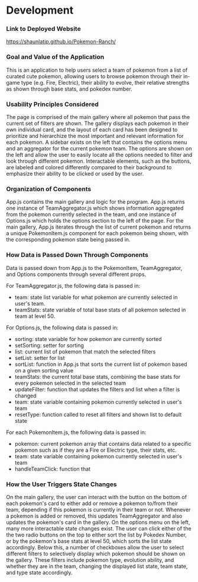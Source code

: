 # Development

### Link to Deployed Website
https://shaunlatip.github.io/Pokemon-Ranch/

### Goal and Value of the Application
This is an application to help users select a team of pokemon from a list of curated cute pokemon, allowing users to browse pokemon through their in-game type (e.g. Fire, Electric), their ability to evolve, their relative strengths as shown through base stats, and pokedex number.

### Usability Principles Considered
The page is comprised of the main gallery where all pokemon that pass the current set of filters are shown. The gallery displays each pokemon in their own individual card, and the layout of each card has been designed to prioritize and hierarchize the most important and relevant information for each pokemon. A sidebar exists on the left that contains the options menu and an aggregator for the current pokemon team. The options are shown on the left and allow the user to easily locate all the options needed to filter and look through different pokemon. Interactable elements, such as the buttons, are labeled and colored differently compared to their background to emphasize their ability to be clicked or used by the user.

### Organization of Components
App.js contains the main gallery and logic for the program. 
App.js returns one instance of TeamAggregator.js which shows information aggregated from the pokemon currently selected in the team, and one instance of Options.js which holds the options section to the left of the page. 
For the main gallery, App.js iterates through the list of current pokemon and returns a unique PokemonItem.js component for each pokemon being shown, with the corresponding pokemon state being passed in.

### How Data is Passed Down Through Components
Data is passed down from App.js to the PokemonItem, TeamAggregator, and Options components through several different props.

For TeamAggregator.js, the following data is passed in:
 - team: state list variable for what pokemon are currently selected in user's team.
 - teamStats: state variable of total base stats of all pokemon selected in team at level 50.

For Options.js, the following data is passed in:
 - sorting: state variable for how pokemon are currently sorted
 - setSorting: setter for sorting
 - list: current list of pokemon that match the selected filters
 - setList: setter for list
 - sortList: function in App.js that sorts the current list of pokemon based on a given sorting value
 - teamStats: the current total base stats, combining the base stats for every pokemon selected in the selected team
 - updateFilter: function that updates the filters and list when a filter is changed
 - team: state variable containing pokemon currently selected in user's team
 - resetType: function called to reset all filters and shown list to default state

For each PokemonItem.js, the following data is passed in:
 - pokemon: current pokemon array that contains data related to a specific pokemon such as if they are a Fire or Electric type, their stats, etc.
 - team: state variable containing pokemon currently selected in user's team
 - handleTeamClick: function that 

### How the User Triggers State Changes
On the main gallery, the user can interact with the button on the bottom of each pokemon's card to either add or remove a pokemon to/from their team, depending if this pokemon is currently in their team or not. Whenever a pokemon is added or removed, this updates TeamAggregator and also updates the pokemon's card in the gallery.
On the options menu on the left, many more interactable state changes exist. The user can click either of the the two radio buttons on the top to either sort the list by Pokedex Number, or by the pokemon's base stats at level 50, which sorts the list state accordingly. 
Below this, a number of checkboxes allow the user to select different filters to selectively display which pokemon should be shown on the gallery. These filters include pokemon type, evolution ability, and whether they are in the team, changing the displayed list state, team state, and type state accordingly. 
